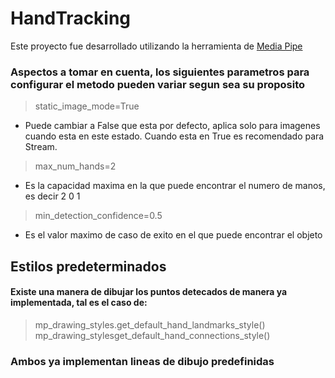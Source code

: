 # HandTracking

Este proyecto fue desarrollado utilizando la herramienta de [Media Pipe](https://google.github.io/mediapipe/getting_started/python.html)

### Aspectos a tomar en cuenta, los siguientes parametros para configurar el metodo pueden variar segun sea su proposito

> static_image_mode=True

- Puede cambiar a False que esta por defecto, aplica solo para imagenes cuando esta en este estado. Cuando esta en True es recomendado para Stream.

> max_num_hands=2 

- Es la capacidad maxima en la que puede encontrar el numero de manos, es decir 2 0 1

> min_detection_confidence=0.5

- Es el valor maximo de caso de exito en el que puede encontrar el objeto

## Estilos predeterminados

#### Existe una manera de dibujar los puntos detecados de manera ya implementada, tal es el caso de:

> mp_drawing_styles.get_default_hand_landmarks_style()
> mp_drawing_stylesget_default_hand_connections_style()

### Ambos ya implementan lineas de dibujo predefinidas
